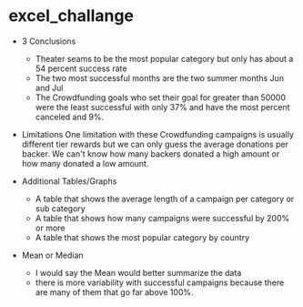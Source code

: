 # excel_challange

- 3 Conclusions
  - Theater seams to be the most popular category but only has about a 54 percent success rate
  - The two most successful months are the two summer months Jun and Jul
  - The Crowdfunding goals who set their goal for greater than 50000 were the least successful with only 37% and have the most percent canceled and 9%.

- Limitations
  One limitation with these Crowdfunding campaigns is usually different tier rewards but we can only guess the average donations per backer. We can't know how many backers donated a high amount or how many donated a low amount.

- Additional Tables/Graphs
  - A table that shows the average length of a campaign per category or sub category
  - A table that shows how many campaigns were successful by 200% or more
  - A table that shows the most popular category by country
 
- Mean or Median
  - I would say the Mean would better summarize the data
  - there is more variability with successful campaigns because there are many of them that go far above 100%.
